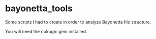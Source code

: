 # bayonetta_tools

Some scripts I had to create in order to analyze Bayonetta file structure.


You will need the nokogiri gem installed.
